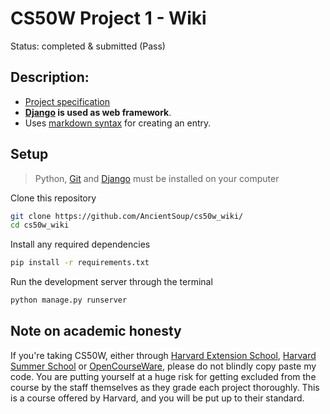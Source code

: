 # CS50W Project 1 - Wiki
Status: completed & submitted (Pass)

## Description:
* [Project specification](https://cs50.harvard.edu/web/2020/projects/1/wiki/)
* **[Django](https://www.djangoproject.com) is used as web framework**.
* Uses [markdown syntax](https://www.markdownguide.org/basic-syntax/) for creating an entry.

## Setup 
> Python, [Git](https://git-scm.com) and [Django](https://www.djangoproject.com) must be installed on your computer

Clone this repository
```bash
git clone https://github.com/AncientSoup/cs50w_wiki/
cd cs50w_wiki
```  
Install any required dependencies
```bash
pip install -r requirements.txt
```  
Run the development server through the terminal
```bash
python manage.py runserver
```

## Note on academic honesty
If you're taking CS50W, either through [Harvard Extension School](https://extension.harvard.edu/), [Harvard Summer School](https://summer.harvard.edu/) or [OpenCourseWare](https://cs50.harvard.edu/web/), please do not blindly copy paste my code. You are putting yourself at a huge risk for getting excluded from the course by the staff themselves as they grade each project thoroughly. This is a course offered by Harvard, and you will be put up to their standard.
